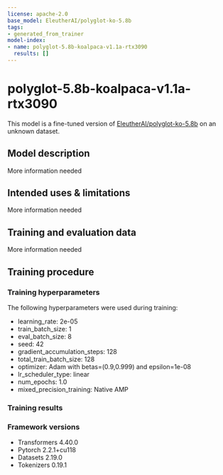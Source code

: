```yaml
---
license: apache-2.0
base_model: EleutherAI/polyglot-ko-5.8b
tags:
- generated_from_trainer
model-index:
- name: polyglot-5.8b-koalpaca-v1.1a-rtx3090
  results: []
---
```


<!-- This model card has been generated automatically according to the information the Trainer had access to. You
should probably proofread and complete it, then remove this comment. -->

# polyglot-5.8b-koalpaca-v1.1a-rtx3090

This model is a fine-tuned version of [EleutherAI/polyglot-ko-5.8b](https://huggingface.co/EleutherAI/polyglot-ko-5.8b) on an unknown dataset.

## Model description

More information needed

## Intended uses & limitations

More information needed

## Training and evaluation data

More information needed

## Training procedure

### Training hyperparameters

The following hyperparameters were used during training:
- learning_rate: 2e-05
- train_batch_size: 1
- eval_batch_size: 8
- seed: 42
- gradient_accumulation_steps: 128
- total_train_batch_size: 128
- optimizer: Adam with betas=(0.9,0.999) and epsilon=1e-08
- lr_scheduler_type: linear
- num_epochs: 1.0
- mixed_precision_training: Native AMP

### Training results



### Framework versions

- Transformers 4.40.0
- Pytorch 2.2.1+cu118
- Datasets 2.19.0
- Tokenizers 0.19.1
